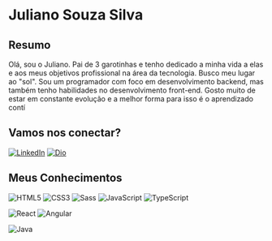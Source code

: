 # Juliano Souza Silva

## Resumo

Olá, sou o Juliano. Pai de 3 garotinhas e tenho dedicado a minha vida a elas e aos meus objetivos profissional na área da tecnologia. Busco meu lugar ao "sol".
Sou um programador com foco em desenvolvimento backend, mas também tenho habilidades no desenvolvimento front-end. Gosto muito de estar em constante evolução e a melhor forma para isso é o aprendizado contí

## Vamos nos conectar?

[![LinkedIn](https://img.shields.io/badge/LinkedIn-000?style=for-the-badge&logo=linkedin&logoColor=0E76A8)](https://www.linkedin.com/in/juliano-souza-dev)
[![Dio](https://hermes.digitalinnovation.one/assets/diome/logo-full.svg)](https://web.dio.me/userssouzza_s1990?tab=skills) 

## Meus Conhecimentos   

![HTML5](https://img.shields.io/badge/HTML5-000?style=for-the-badge&logo=html5)
![CSS3](https://img.shields.io/badge/CSS3-000?style=for-the-badge&logo=css3&logoColor=264CE4)
![Sass](https://img.shields.io/badge/Sass-000?style=for-the-badge&logo=sass)
![JavaScript](https://img.shields.io/badge/JavaScript-000?style=for-the-badge&logo=javascript)
![TypeScript](https://img.shields.io/badge/TypeScript-000?style=for-the-badge&logo=typescript)

![React](https://img.shields.io/badge/React-000?style=for-the-badge&logo=react)
![Angular](https://img.shields.io/badge/Angular-000?style=for-the-badge&logo=angular&logoColor=C3002F)


![Java](https://img.shields.io/badge/Java-000?style=for-the-badge&logo=java)
